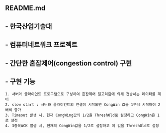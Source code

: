 ## README.md

## - 한국산업기술대
## - 컴퓨터네트워크 프로젝트
## - 간단한 혼잡제어(congestion control) 구현

## - 구현 기능
	1. 서버와 클라이언트 프로그램으로 구성하여 혼잡제어 알고리즘에 의해 전송하는 데이터를 제어
	2. slow start : 서버와 클라이언트의 연결이 시작되면 CongWin 값을 1부터 시작하여 2배씩 증가
	3. Timeout 발생 시, 현재 CongWing값의 1/2을 ThreshOld로 설정하고 CongWin은 1로 설정
	4. 3중복ACK 발생 시, 현재의 CongWin값을 1/2로 설정하고 이 값을 ThreshOld로 설정

